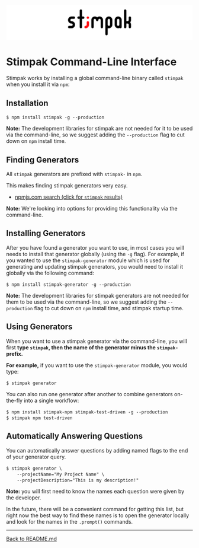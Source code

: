 [![](../images/stimpak-logo.png?raw=true)](../../README.md)

# Stimpak Command-Line Interface

Stimpak works by installing a global command-line binary called `stimpak` when you install it via `npm`:

## Installation

``` shell
$ npm install stimpak -g --production
```

**Note:** The development libraries for stimpak are not needed for it to be used via the command-line, so we suggest adding the `--production` flag to cut down on `npm` install time.

## Finding Generators

All `stimpak` generators are prefixed with `stimpak-` in `npm`.

This makes finding stimpak generators very easy.

* [npmjs.com search (click for `stimpak` results)](https://www.npmjs.com/search?q=stimpak)

**Note:** We're looking into options for providing this functionality via the command-line.

## Installing Generators

After you have found a generator you want to use, in most cases you will needs to install that generator globally (using the `-g` flag). For example, if you wanted to use the `stimpak-generator` module which is used for generating and updating stimpak generators, you would need to install it globally via the following command:

``` shell
$ npm install stimpak-generator -g --production
```

**Note:** The development libraries for stimpak generators are not needed for them to be used via the command-line, so we suggest adding the `--production` flag to cut down on `npm` install time, and stimpak startup time.

## Using Generators

When you want to use a stimpak generator via the command-line, you will first **type `stimpak`, then the name of the generator minus the `stimpak-` prefix.**

**For example,** if you want to use the `stimpak-generator` module, you would type:

``` shell
$ stimpak generator
```

You can also run one generator after another to combine generators on-the-fly into a single workflow:

``` shell
$ npm install stimpak-npm stimpak-test-driven -g --production
$ stimpak npm test-driven
```

## Automatically Answering Questions

You can automatically answer questions by adding named flags to the end of your generator query.

``` shell
$ stimpak generator \
	--projectName="My Project Name" \
	--projectDescription="This is my description!"
```

**Note:** you will first need to know the names each question were given by the developer.

In the future, there will be a convenient command for getting this list, but right now the best way to find these names is to open the generator locally and look for the names in the `.prompt()` commands.

---

[Back to README.md](./README.md)
